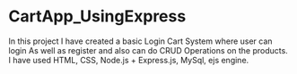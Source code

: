 # CartApp_UsingExpress

In this project I have created a basic Login Cart System where user can login As well as register and also can do CRUD Operations on the products. I have used HTML, CSS, Node.js + Express.js, MySql, ejs engine.
